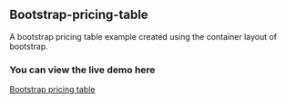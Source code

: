## Bootstrap-pricing-table

A bootstrap pricing table example created using the container layout of bootstrap.

### You can view the live demo here

[Bootstrap pricing table](https://pauline-oraro.github.io/bootstrap-pricing-table.github.io/)